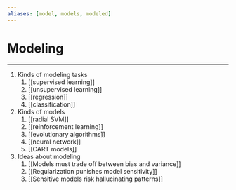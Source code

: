 ```yaml
---
aliases: [model, models, modeled]
---
```

# Modeling
---

1. Kinds of modeling tasks
	1. [[supervised learning]]
	2. [[unsupervised learning]]
	3. [[regression]]
	4. [[classification]]
2. Kinds of models
	1. [[radial SVM]]
	2. [[reinforcement learning]]
	3. [[evolutionary algorithms]]
	4. [[neural network]]
	5. [[CART models]]
3. Ideas about modeling
	1. [[Models must trade off between bias and variance]]
	2. [[Regularization punishes model sensitivity]]
	3. [[Sensitive models risk hallucinating patterns]]

